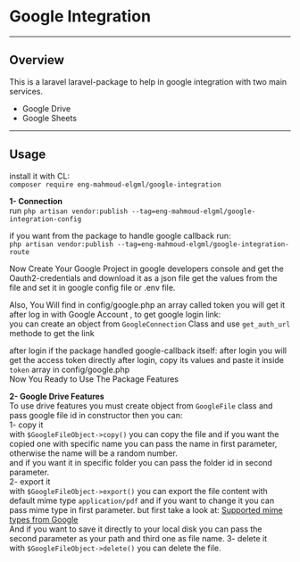# Google Integration
<hr>

## Overview

This is a laravel laravel-package to help in google integration with two main services.
<br>
<ul>
    <li>Google Drive</li>
    <li>Google Sheets</li>
</ul>
<hr>

## Usage
install it with CL:<br>
`composer require eng-mahmoud-elgml/google-integration`

**1- Connection**  <br>
run `php artisan vendor:publish --tag=eng-mahmoud-elgml/google-integration-config` 

if you want from the package to handle google callback run: <br>
`php artisan vendor:publish --tag=eng-mahmoud-elgml/google-integration-route`

Now Create Your Google Project in google developers console and get the Oauth2-credentials
and download it as a json file get the values from the file and set it in google config file or .env file.

Also, You Will find in config/google.php an array called token you will get it after log in with Google Account
, to get google login link:<br>
you can create an object from `GoogleConnection` Class and use `get_auth_url` methode to get the link

after login if the package handled google-callback itself:
after login you will get the access token directly after login, copy its values and paste it inside `token` array 
in config/google.php
<br>
Now You Ready to Use The Package Features

**2- Google Drive Features**
<br>
To use drive features you must create object from `GoogleFile` class and pass google file id in constructor 
then you can: 
<br>
1- copy it <br>
with `$GoogleFileObject->copy()` you can copy the file and if you want the copied one with  specific name you can pass the name in first parameter, otherwise the name will be a random number.
<br>
and if you want it in specific folder you can pass the folder id in second parameter.
<br>
2- export it <br>
with `$GoogleFileObject->export()` you can export the file content with default mime type `application/pdf` and if you want to change it you can pass mime type in first parameter.
but first take a look at:
[Supported mime types from Google](https://developers.google.com/drive/api/guides/ref-export-formats)
 <br>
And if you want to save it directly to your local disk you can pass the second parameter as your path and third one as file name.
3- delete it <br>
with `$GoogleFileObject->delete()` you can delete the file.
